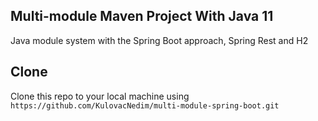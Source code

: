 ## Multi-module Maven Project With Java 11

Java module system with the Spring Boot approach, Spring Rest and H2


## Clone

Clone this repo to your local machine using `https://github.com/KulovacNedim/multi-module-spring-boot.git`
